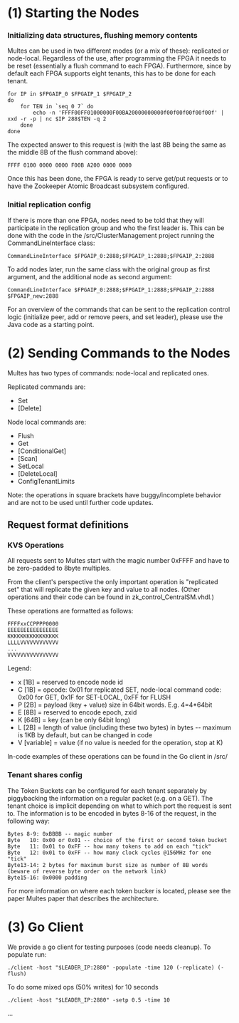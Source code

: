 (1) Starting the Nodes
======================

### Initializing data structures, flushing memory contents

Multes can be used in two different modes (or a mix of these): replicated or node-local.
Regardless of the use, after programming the FPGA it needs to be reset (essentially a flush command to each FPGA). Furthermore, since by default each FPGA supports eight tenants, this has to be done for each tenant.

	for IP in $FPGAIP_0 $FPGAIP_1 $FPGAIP_2
	do	
		for TEN in `seq 0 7` do
			echo -n 'FFFF00FF01000000F00BA20000000000f00f00f00f00f00f' | xxd -r -p | nc $IP 288$TEN -q 2 			
		done
	done

The expected answer to this request is (with the last 8B being the same as the middle 8B of the flush command above):

	FFFF 0100 0000 0000 F00B A200 0000 0000

Once this has been done, the FPGA is ready to serve get/put requests or to have the Zookeeper Atomic Broadcast subsystem configured.

### Initial replication config

If there is more than one FPGA, nodes need to be told that they will participate in the replication group and who the first leader is. This can be done with the code in the /src/ClusterManagement project running the CommandLineInterface class:
	
	CommandLineInterface $FPGAIP_0:2888;$FPGAIP_1:2888;$FPGAIP_2:2888

To add nodes later, run the same class with the original group as first argument, and the additional node as second argument:

	CommandLineInterface $FPGAIP_0:2888;$FPGAIP_1:2888;$FPGAIP_2:2888 $FPGAIP_new:2888	

For an overview of the commands that can be sent to the replication control logic (initialize peer, add or remove peers, and set leader), please use the Java code as a starting point.

(2) Sending Commands to the Nodes
=================================

Multes has two types of commands: node-local and replicated ones. 

Replicated commands are:
* Set 
* [Delete]

Node local commands are:
* Flush
* Get
* [ConditionalGet]
* [Scan]
* SetLocal
* [DeleteLocal]
* ConfigTenantLimits

Note: the operations in square brackets have buggy/incomplete behavior and are not to be used until further code updates.

## Request format definitions

### KVS Operations

All requests sent to Multes start with the magic number 0xFFFF and have to be zero-padded to 8byte multiples.

From the client's perspective the only important operation is "replicated set" that will replicate the given key and value to all nodes. (Other operations and their code can be found in zk_control_CentralSM.vhdl.)

These operations are formatted as follows:

	FFFFxxCCPPPP0000
	EEEEEEEEEEEEEEEE
	KKKKKKKKKKKKKKKK
	LLLLVVVVVVVVVVVV
	...
	VVVVVVVVVVVVVVVV

Legend: 

* x [1B] = reserved to encode node id
* C [1B] = opcode: 0x01 for replicated SET, node-local command code: 0x00 for GET, 0x1F for SET-LOCAL, 0xFF for FLUSH
* P [2B] = payload (key + value) size in 64bit words. E.g. 4=4*64bit
* E [8B] = reserved to encode epoch, zxid
* K [64B] = key (can be only 64bit long)
* L [2B] = length of value (including these two bytes) in bytes -- maximum is 1KB by default, but can be changed in code
* V [variable] = value (if no value is needed for the operation, stop at K)

In-code examples of these operations can be found in the Go client in /src/

### Tenant shares config

The Token Buckets can be configured for each tenant separately by piggybacking the information on a regular packet (e.g. on a GET). The tenant choice is implicit depending on what to which port the request is sent to.
The information is to be encoded in bytes 8-16 of the request, in the following way:

	Bytes 8-9: 0xBBBB -- magic number
	Byte   10: 0x00 or 0x01 -- choice of the first or second token bucket
	Byte   11: 0x01 to 0xFF -- how many tokens to add on each "tick"
	Byte   12: 0x01 to 0xFF -- how many clock cycles @156MHz for one "tick"
	Byte13-14: 2 bytes for maximum burst size as number of 8B words (beware of reverse byte order on the network link)
	Byte15-16: 0x0000 padding

For more information on where each token bucker is located, please see the paper Multes paper that describes the architecture.


(3) Go Client
=============

We provide a go client for testing purposes (code needs cleanup). 
To populate run:

	./client -host "$LEADER_IP:2880" -populate -time 120 (-replicate) (-flush)

To do some mixed ops (50% writes) for 10 seconds

	./client -host "$LEADER_IP:2880" -setp 0.5 -time 10

...
